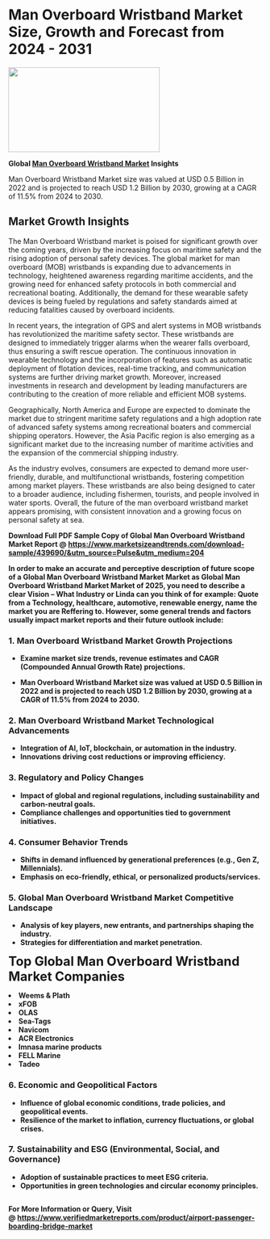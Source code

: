 <H1>Man Overboard Wristband Market Size, Growth and Forecast from 2024 - 2031</H1><img class="aligncenter size-medium wp-image-584254" src="https://thirdeyenews.in/wp-content/uploads/2024/09/Global-Market-Research-300x168.jpeg" alt="" width="300" height="168" /><p><strong>Global&nbsp;<a href="https://www.marketsizeandtrends.com/download-sample/439690/&amp;utm_source=Pulse&amp;utm_medium=204">Man Overboard Wristband Market</a> Insights</strong></p><p>Man Overboard Wristband Market size was valued at USD 0.5 Billion in 2022 and is projected to reach USD 1.2 Billion by 2030, growing at a CAGR of 11.5% from 2024 to 2030.</p><p><h2>Market Growth Insights</h2> <p>The Man Overboard Wristband market is poised for significant growth over the coming years, driven by the increasing focus on maritime safety and the rising adoption of personal safety devices. The global market for man overboard (MOB) wristbands is expanding due to advancements in technology, heightened awareness regarding maritime accidents, and the growing need for enhanced safety protocols in both commercial and recreational boating. Additionally, the demand for these wearable safety devices is being fueled by regulations and safety standards aimed at reducing fatalities caused by overboard incidents.</p> <p><strong></strong></p> <p>In recent years, the integration of GPS and alert systems in MOB wristbands has revolutionized the maritime safety sector. These wristbands are designed to immediately trigger alarms when the wearer falls overboard, thus ensuring a swift rescue operation. The continuous innovation in wearable technology and the incorporation of features such as automatic deployment of flotation devices, real-time tracking, and communication systems are further driving market growth. Moreover, increased investments in research and development by leading manufacturers are contributing to the creation of more reliable and efficient MOB systems.</p> <p>Geographically, North America and Europe are expected to dominate the market due to stringent maritime safety regulations and a high adoption rate of advanced safety systems among recreational boaters and commercial shipping operators. However, the Asia Pacific region is also emerging as a significant market due to the increasing number of maritime activities and the expansion of the commercial shipping industry.</p> <p>As the industry evolves, consumers are expected to demand more user-friendly, durable, and multifunctional wristbands, fostering competition among market players. These wristbands are also being designed to cater to a broader audience, including fishermen, tourists, and people involved in water sports. Overall, the future of the man overboard wristband market appears promising, with consistent innovation and a growing focus on personal safety at sea.</p> <p><strong></p><p><span class=""><strong>Download Full PDF Sample Copy of Global Man Overboard Wristband Market Report</strong> @ <a href="https://www.marketsizeandtrends.com/download-sample/439690/&amp;utm_source=Pulse&amp;utm_medium=204" target="_blank">https://www.marketsizeandtrends.com/download-sample/439690/&amp;utm_source=Pulse&amp;utm_medium=204</a></span></p><p>In order to make an accurate and perceptive description of future scope of a Global&nbsp;Man Overboard Wristband Market Market as Global&nbsp;Man Overboard Wristband Market Market of 2025, you need to describe a clear Vision &ndash; What Industry or Linda can you think of for example: Quote from a Technology, healthcare, automotive, renewable energy, name the market you are Reffering to. However, some general trends and factors usually impact market reports and their future outlook include:</p><h3>1.&nbsp;<strong>Man Overboard Wristband Market Growth Projections</strong></h3><ul><li>Examine market size trends, revenue estimates and CAGR (Compounded Annual Growth Rate) projections.</li><li><p>Man Overboard Wristband Market size was valued at USD 0.5 Billion in 2022 and is projected to reach USD 1.2 Billion by 2030, growing at a CAGR of 11.5% from 2024 to 2030.</p></li></ul><h3>2.&nbsp;<strong>Man Overboard Wristband Market Technological Advancements</strong></h3><ul><li>Integration of AI, IoT, blockchain, or automation in the industry.</li><li>Innovations driving cost reductions or improving efficiency.</li></ul><h3>3.&nbsp;<strong>Regulatory and Policy Changes</strong></h3><ul><li>Impact of global and regional regulations, including sustainability and carbon-neutral goals.</li><li>Compliance challenges and opportunities tied to government initiatives.</li></ul><h3>4.&nbsp;<strong>Consumer Behavior Trends</strong></h3><ul><li>Shifts in demand influenced by generational preferences (e.g., Gen Z, Millennials).</li><li>Emphasis on eco-friendly, ethical, or personalized products/services.</li></ul><h3>5.&nbsp;<strong>Global Man Overboard Wristband Market Competitive Landscape</strong></h3><ul><li>Analysis of key players, new entrants, and partnerships shaping the industry.</li><li>Strategies for differentiation and market penetration.</li></ul><p data-pm-slice="1 1 []"><span style="color: inherit; font-family: inherit; font-size: 25px;">Top Global Man Overboard Wristband Market Companies</span></p><div class="" data-test-id=""><p><li>Weems & Plath</li><li> xFOB</li><li> OLAS</li><li> Sea-Tags</li><li> Navicom</li><li> ACR Electronics</li><li> Imnasa marine products</li><li> FELL Marine</li><li> Tadeo</li></p></div><h3>6.&nbsp;<strong>Economic and Geopolitical Factors</strong></h3><ul><li>Influence of global economic conditions, trade policies, and geopolitical events.</li><li>Resilience of the market to inflation, currency fluctuations, or global crises.</li></ul><h3>7.&nbsp;<strong>Sustainability and ESG (Environmental, Social, and Governance)</strong></h3><ul><li>Adoption of sustainable practices to meet ESG criteria.</li><li>Opportunities in green technologies and circular economy principles.</li></ul><h2><strong style="font-size: 14px;">For More Information or Query, Visit @&nbsp;</strong><a style="background-color: #ffffff; font-size: 14px;" href="https://www.marketsizeandtrends.com/report/man-overboard-wristband-market/" target="_blank">https://www.verifiedmarketreports.com/product/airport-passenger-boarding-bridge-market</a></h2>
